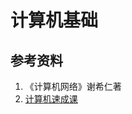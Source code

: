 # 计算机基础

## 参考资料

1. 《计算机网络》谢希仁著
2. [计算机速成课](https://github.com/1c7/Crash-Course-Computer-Science-Chinese)
